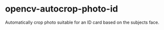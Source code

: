 # opencv-autocrop-photo-id
Automatically crop photo suitable for an ID card based on the subjects face.
